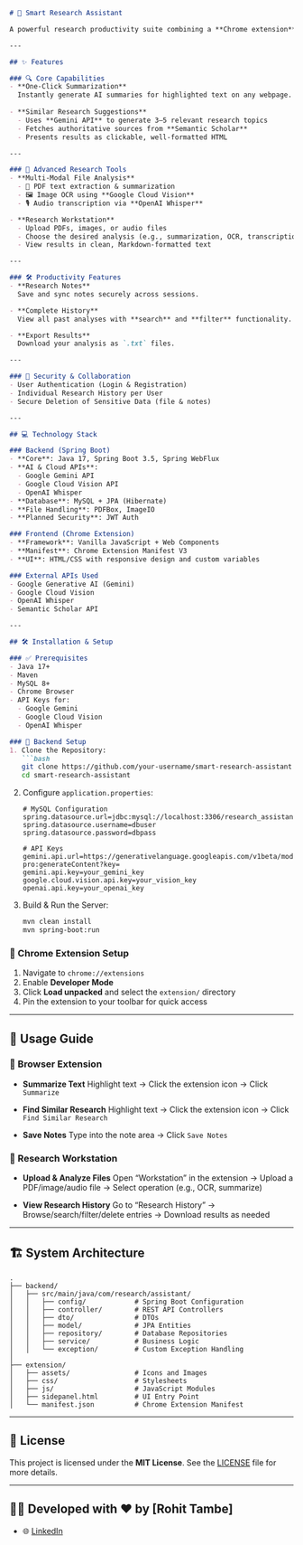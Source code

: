 

````markdown
# 🚀 Smart Research Assistant

A powerful research productivity suite combining a **Chrome extension** and a **Spring Boot backend**, equipped with AI-powered summarization, multi-modal file analysis, and seamless research organization tools.

---

## ✨ Features

### 🔍 Core Capabilities
- **One-Click Summarization**  
  Instantly generate AI summaries for highlighted text on any webpage.
  
- **Similar Research Suggestions**  
  - Uses **Gemini API** to generate 3–5 relevant research topics  
  - Fetches authoritative sources from **Semantic Scholar**  
  - Presents results as clickable, well-formatted HTML

---

### 🧠 Advanced Research Tools
- **Multi-Modal File Analysis**
  - 📄 PDF text extraction & summarization  
  - 🖼️ Image OCR using **Google Cloud Vision**  
  - 🎙️ Audio transcription via **OpenAI Whisper**

- **Research Workstation**
  - Upload PDFs, images, or audio files
  - Choose the desired analysis (e.g., summarization, OCR, transcription)
  - View results in clean, Markdown-formatted text

---

### 🛠️ Productivity Features
- **Research Notes**  
  Save and sync notes securely across sessions.

- **Complete History**  
  View all past analyses with **search** and **filter** functionality.

- **Export Results**  
  Download your analysis as `.txt` files.

---

### 🔐 Security & Collaboration
- User Authentication (Login & Registration)
- Individual Research History per User
- Secure Deletion of Sensitive Data (file & notes)

---

## 💻 Technology Stack

### Backend (Spring Boot)
- **Core**: Java 17, Spring Boot 3.5, Spring WebFlux
- **AI & Cloud APIs**:
  - Google Gemini API
  - Google Cloud Vision API
  - OpenAI Whisper
- **Database**: MySQL + JPA (Hibernate)
- **File Handling**: PDFBox, ImageIO
- **Planned Security**: JWT Auth

### Frontend (Chrome Extension)
- **Framework**: Vanilla JavaScript + Web Components
- **Manifest**: Chrome Extension Manifest V3
- **UI**: HTML/CSS with responsive design and custom variables

### External APIs Used
- Google Generative AI (Gemini)
- Google Cloud Vision
- OpenAI Whisper
- Semantic Scholar API

---

## 🛠️ Installation & Setup

### ✅ Prerequisites
- Java 17+
- Maven
- MySQL 8+
- Chrome Browser
- API Keys for:
  - Google Gemini
  - Google Cloud Vision
  - OpenAI Whisper

### 🔧 Backend Setup
1. Clone the Repository:
   ```bash
   git clone https://github.com/your-username/smart-research-assistant.git
   cd smart-research-assistant
````

2. Configure `application.properties`:

   ```properties
   # MySQL Configuration
   spring.datasource.url=jdbc:mysql://localhost:3306/research_assistant
   spring.datasource.username=dbuser
   spring.datasource.password=dbpass

   # API Keys
   gemini.api.url=https://generativelanguage.googleapis.com/v1beta/models/gemini-pro:generateContent?key=
   gemini.api.key=your_gemini_key
   google.cloud.vision.api.key=your_vision_key
   openai.api.key=your_openai_key
   ```

3. Build & Run the Server:

   ```bash
   mvn clean install
   mvn spring-boot:run
   ```

### 🧩 Chrome Extension Setup

1. Navigate to `chrome://extensions`
2. Enable **Developer Mode**
3. Click **Load unpacked** and select the `extension/` directory
4. Pin the extension to your toolbar for quick access

---

## 🧭 Usage Guide

### 🔗 Browser Extension

* **Summarize Text**
  Highlight text → Click the extension icon → Click `Summarize`

* **Find Similar Research**
  Highlight text → Click the extension icon → Click `Find Similar Research`

* **Save Notes**
  Type into the note area → Click `Save Notes`

### 🧠 Research Workstation

* **Upload & Analyze Files**
  Open “Workstation” in the extension → Upload a PDF/image/audio file → Select operation (e.g., OCR, summarize)

* **View Research History**
  Go to “Research History” → Browse/search/filter/delete entries → Download results as needed

---

## 🏗️ System Architecture

```
.
├── backend/
│   ├── src/main/java/com/research/assistant/
│   │   ├── config/            # Spring Boot Configuration
│   │   ├── controller/        # REST API Controllers
│   │   ├── dto/               # DTOs
│   │   ├── model/             # JPA Entities
│   │   ├── repository/        # Database Repositories
│   │   ├── service/           # Business Logic
│   │   └── exception/         # Custom Exception Handling
│
├── extension/
│   ├── assets/                # Icons and Images
│   ├── css/                   # Stylesheets
│   ├── js/                    # JavaScript Modules
│   ├── sidepanel.html         # UI Entry Point
│   └── manifest.json          # Chrome Extension Manifest
```

---


## 📜 License

This project is licensed under the **MIT License**.
See the [LICENSE](LICENSE) file for more details.

---

## 👨‍💻 Developed with ❤️ by \[Rohit Tambe]

* 🌐 [LinkedIn](https://www.linkedin.com/in/rohit-tambe-1585b0257/)
